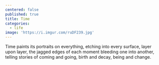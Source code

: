 ```yaml
---
centered: false
published: true
title: Time
categories:
  - life
image: 'https://i.imgur.com/ruDF239.jpg'
---
```

Time
paints its portraits 
on everything,
etching into every surface,
layer upon layer,
the jagged edges of each moment
bleeding one into another,
telling stories
of coming and going,
birth and decay,
being and change.
